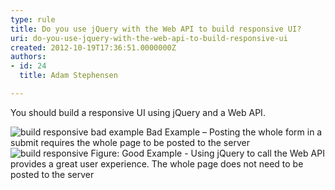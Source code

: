 ```yaml
---
type: rule
title: Do you use jQuery with the Web API to build responsive UI?
uri: do-you-use-jquery-with-the-web-api-to-build-responsive-ui
created: 2012-10-19T17:36:51.0000000Z
authors:
- id: 24
  title: Adam Stephensen

---
```




<span class='intro'> <p>You should build a responsive UI using jQuery and a Web API.</p> </span>

<img class="ms-rteCustom-ImageArea" alt="build responsive bad example" src="/SoftwareDevelopment/RulesToBetterMVC/PublishingImages/build-responsive-bad.jpg" /> <span class="ms-rteCustom-FigureBad">Bad Example – Posting the whole form in a submit requires the whole page to be posted to the server</span> <img class="ms-rteCustom-ImageArea" alt="build responsive" src="/SoftwareDevelopment/RulesToBetterMVC/PublishingImages/build-responsive-good.jpg" /> <span class="ms-rteCustom-FigureGood">Figure&#58; Good Example - Using jQuery to call the Web API provides a great user experience. The whole page does not need to be posted to the server</span> 


